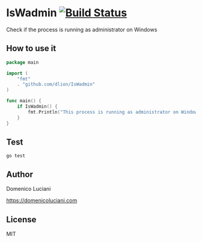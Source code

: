 # IsWadmin [![Build Status](https://travis-ci.org/dlion/IsWadmin.svg?branch=master)](https://travis-ci.org/dlion/IsWadmin)
Check if the process is running as administrator on Windows

## How to use it

```go
package main

import (
	"fmt"
	. "github.com/dlion/IsWadmin"
)

func main() {
	if IsWadmin() {
		fmt.Println("This process is running as administrator on Windows")
	}
}
```

## Test

```
go test
```

## Author

Domenico Luciani

https://domenicoluciani.com

## License

MIT